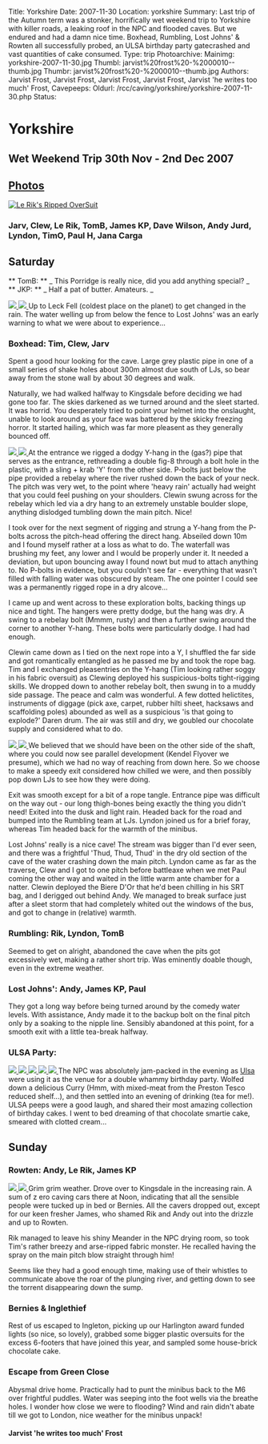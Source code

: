Title: Yorkshire
Date: 2007-11-30
Location: yorkshire
Summary: Last trip of the Autumn term was a stonker, horrifically wet weekend trip to Yorkshire with killer roads, a leaking roof in the NPC and flooded caves. But we endured and had a damn nice time. Boxhead, Rumbling, Lost Johns' & Rowten all successfully probed, an ULSA birthday party gatecrashed and vast quantities of cake consumed.
Type: trip
Photoarchive:
Mainimg: yorkshire-2007-11-30.jpg
Thumbl: jarvist%20frost%20-%2000010--thumb.jpg
Thumbr: jarvist%20frost%20-%2000010--thumb.jpg
Authors: Jarvist Frost, Jarvist Frost, Jarvist Frost, Jarvist Frost, Jarvist 'he writes too much' Frost, 
Cavepeeps:
Oldurl: /rcc/caving/yorkshire/yorkshire-2007-11-30.php
Status:

#  Yorkshire 

##  Wet Weekend Trip 30th Nov - 2nd Dec 2007 

##  [ Photos ](/caving/photo_archive/trips/2007-11-30%20-%20yorkshire/)

[ ![Le Rik's Ripped OverSuit](yorkshire-2007-11-30.jpg) ](/caving/photo_archive/trips/2007-11-30%20-%20yorkshire/)

###  Jarv, Clew, Le Rik, TomB, James KP, Dave Wilson, Andy Jurd, Lyndon, TimO, Paul H, Jana Carga 

##  Saturday 

** TomB: ** _ This Porridge is really nice, did you add anything special? _   
** JKP: ** _ Half a pat of butter. Amateurs. _

[ ![](/caving/photo_archive/trips/2007-11-30%20-%20yorkshire/jana%20carga%20-%2000042--thumb.jpg) ](/caving/photo_archive/trips/2007-11-30%20-%20yorkshire/jana%20carga%20-%2000042.html) [ ![](/caving/photo_archive/trips/2007-11-30%20-%20yorkshire/jana%20carga%20-%2000052--thumb.jpg) ](/caving/photo_archive/trips/2007-11-30%20-%20yorkshire/jana%20carga%20-%2000052.html) Up to Leck Fell (coldest place on the planet) to get changed in the rain. The water welling up from below the fence to Lost Johns' was an early warning to what we were about to experience... 

###  Boxhead: Tim, Clew, Jarv 

Spent a good hour looking for the cave. Large grey plastic pipe in one of a small series of shake holes about 300m almost due south of LJs, so bear away from the stone wall by about 30 degrees and walk. 

Naturally, we had walked halfway to Kingsdale before deciding we had gone too far. The skies darkened as we turned around and the sleet started. It was horrid. You desperately tried to point your helmet into the onslaught, unable to look around as your face was battered by the skicky freezing horror. It started hailing, which was far more pleasent as they generally bounced off. 

[ ![](/caving/photo_archive/trips/2007-11-30%20-%20yorkshire/jarvist%20frost%20-%2000004--thumb.jpg) ](/caving/photo_archive/trips/2007-11-30%20-%20yorkshire/jarvist%20frost%20-%2000004.html) [ ![](/caving/photo_archive/trips/2007-11-30%20-%20yorkshire/jarvist%20frost%20-%2000005--thumb.jpg) ](/caving/photo_archive/trips/2007-11-30%20-%20yorkshire/jarvist%20frost%20-%2000005.html) At the entrance we rigged a dodgy Y-hang in the (gas?) pipe that serves as the entrance, rethreading a double fig-8 through a bolt hole in the plastic, with a sling + krab 'Y' from the other side. P-bolts just below the pipe provided a rebelay where the river rushed down the back of your neck. The pitch was very wet, to the point where 'heavy rain' actually had weight that you could feel pushing on your shoulders. Clewin swung across for the rebelay which led via a dry hang to an extremely unstable boulder slope, anything dislodged tumbling down the main pitch. Nice! 

I took over for the next segment of rigging and strung a Y-hang from the P-bolts across the pitch-head offering the direct hang. Abseiled down 10m and I found myself rather at a loss as what to do. The waterfall was brushing my feet, any lower and I would be properly under it. It needed a deviation, but upon bouncing away I found nowt but mud to attach anything to. No P-bolts in evidence, but you couldn't see far - everything that wasn't filled with falling water was obscured by steam. The one pointer I could see was a permanently rigged rope in a dry alcove... 

I came up and went across to these exploration bolts, backing things up nice and tight. The hangers were pretty dodge, but the hang was dry. A swing to a rebelay bolt (Mmmm, rusty) and then a further swing around the corner to another Y-hang. These bolts were particularly dodge. I had had enough. 

Clewin came down as I tied on the next rope into a Y, I shuffled the far side and got romantically entangled as he passed me by and took the rope bag. Tim and I exchanged pleasentries on the Y-hang (Tim looking rather soggy in his fabric oversuit) as Clewing deployed his suspicious-bolts tight-rigging skills. We dropped down to another rebelay bolt, then swung in to a muddy side passage. The peace and calm was wonderful. A few dotted helictites, instruments of diggage (pick axe, carpet, rubber hilti sheet, hacksaws and scaffolding poles) abounded as well as a suspicious 'is that going to explode?' Daren drum. The air was still and dry, we goubled our chocolate supply and considered what to do. 

[ ![](/caving/photo_archive/trips/2007-11-30%20-%20yorkshire/jarvist%20frost%20-%2000007--thumb.jpg) ](/caving/photo_archive/trips/2007-11-30%20-%20yorkshire/jarvist%20frost%20-%2000007.html) [ ![](/caving/photo_archive/trips/2007-11-30%20-%20yorkshire/jarvist%20frost%20-%2000008--thumb.jpg) ](/caving/photo_archive/trips/2007-11-30%20-%20yorkshire/jarvist%20frost%20-%2000008.html) We believed that we should have been on the other side of the shaft, where you could now see parallel development (Kendel Flyover we presume), which we had no way of reaching from down here. So we choose to make a speedy exit considered how chilled we were, and then possibly pop down LJs to see how they were doing. 

Exit was smooth except for a bit of a rope tangle. Entrance pipe was difficult on the way out - our long thigh-bones being exactly the thing you didn't need! Exited into the dusk and light rain. Headed back for the road and bumped into the Rumbling team at LJs. Lyndon joined us for a brief foray, whereas Tim headed back for the warmth of the minibus. 

Lost Johns' really is a nice cave! The stream was bigger than I'd ever seen, and there was a frightful 'Thud, Thud, Thud' in the dry old section of the cave of the water crashing down the main pitch. Lyndon came as far as the traverse, Clew and I got to one pitch before battleaxe when we met Paul coming the other way and waited in the little warm ante chamber for a natter. Clewin deployed the Biere D'Or that he'd been chilling in his SRT bag, and I derigged out behind Andy. We managed to break surface just after a sleet storm that had completely whited out the windows of the bus, and got to change in (relative) warmth. 

###  Rumbling: Rik, Lyndon, TomB 

Seemed to get on alright, abandoned the cave when the pits got excessively wet, making a rather short trip. Was eminently doable though, even in the extreme weather. 

###  Lost Johns': Andy, James KP, Paul 

They got a long way before being turned around by the comedy water levels. With assistance, Andy made it to the backup bolt on the final pitch only by a soaking to the nipple line. Sensibly abandoned at this point, for a smooth exit with a little tea-break halfway. 

###  ULSA Party: 

[ ![](/caving/photo_archive/trips/2007-11-30%20-%20yorkshire/jana%20carga%20-%2000056--thumb.jpg) ](/caving/photo_archive/trips/2007-11-30%20-%20yorkshire/jana%20carga%20-%2000056.html) [ ![](/caving/photo_archive/trips/2007-11-30%20-%20yorkshire/jana%20carga%20-%2000057--thumb.jpg) ](/caving/photo_archive/trips/2007-11-30%20-%20yorkshire/jana%20carga%20-%2000057.html) [ ![](/caving/photo_archive/trips/2007-11-30%20-%20yorkshire/jana%20carga%20-%2000059--thumb.jpg) ](/caving/photo_archive/trips/2007-11-30%20-%20yorkshire/jana%20carga%20-%2000059.html) [ ![](/caving/photo_archive/trips/2007-11-30%20-%20yorkshire/jana%20carga%20-%2000060--thumb.jpg) ](/caving/photo_archive/trips/2007-11-30%20-%20yorkshire/jana%20carga%20-%2000060.html) [ ![](/caving/photo_archive/trips/2007-11-30%20-%20yorkshire/jana%20carga%20-%2000061--thumb.jpg) ](/caving/photo_archive/trips/2007-11-30%20-%20yorkshire/jana%20carga%20-%2000061.html) The NPC was absolutely jam-packed in the evening as [ Ulsa ](http://www.ulsa.org.uk/) were using it as the venue for a double whammy birthday party. Wolfed down a delicious Curry (Hmm, with mixed-meat from the Preston Tesco reduced shelf...), and then settled into an evening of drinking (tea for me!). ULSA peeps were a good laugh, and shared their most amazing collection of birthday cakes. I went to bed dreaming of that chocolate smartie cake, smeared with clotted cream... 

##  Sunday 

###  Rowten: Andy, Le Rik, James KP 

[ ![](/caving/photo_archive/trips/2007-11-30%20-%20yorkshire/jarvist%20frost%20-%2000010--thumb.jpg) ](/caving/photo_archive/trips/2007-11-30%20-%20yorkshire/jarvist%20frost%20-%2000010.html) [ ![](/caving/photo_archive/trips/2007-11-30%20-%20yorkshire/jarvist%20frost%20-%2000014--thumb.jpg) ](/caving/photo_archive/trips/2007-11-30%20-%20yorkshire/jarvist%20frost%20-%2000014.html) Grim grim weather. Drove over to Kingsdale in the increasing rain. A sum of z ero caving cars there at Noon, indicating that all the sensible people were tucked up in bed or Bernies. All the cavers dropped out, except for our keen fresher James, who shamed Rik and Andy out into the drizzle and up to Rowten. 

Rik managed to leave his shiny Meander in the NPC drying room, so took Tim's rather breezy and arse-ripped fabric monster. He recalled having the spray on the main pitch blow straight through him! 

Seems like they had a good enough time, making use of their whistles to communicate above the roar of the plunging river, and getting down to see the torrent disappearing down the sump. 

###  Bernies &amp; Inglethief 

Rest of us escaped to Ingleton, picking up our Harlington award funded lights (so nice, so lovely), grabbed some bigger plastic oversuits for the excess 6-footers that have joined this year, and sampled some house-brick chocolate cake. 

###  Escape from Green Close 

Abysmal drive home. Practically had to punt the minibus back to the M6 over frightful puddles. Water was seeping into the foot wells via the breathe holes. I wonder how close we were to flooding? Wind and rain didn't abate till we got to London, nice weather for the minibus unpack! 

####  Jarvist 'he writes too much' Frost 
